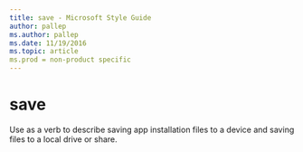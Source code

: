 ```yaml
---
title: save - Microsoft Style Guide
author: pallep
ms.author: pallep
ms.date: 11/19/2016
ms.topic: article
ms.prod = non-product specific
---
```


# save

Use as a verb to describe saving app installation files to a device and saving files to a local drive or share. 
